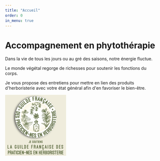 ```yaml
---
title: "Accueil"
order: 0
in_menu: true
---
```

# Accompagnement en phytothérapie

Dans la vie de tous les jours ou au gré des saisons, notre énergie fluctue.

Le monde végétal regorge de richesses pour soutenir les fonctions du corps.

Je vous propose des entretiens pour mettre en lien des produits d'herboristerie avec votre état général afin d'en favoriser le bien-être. 


![Logo de la Guilde Française des herboristes](/images/banniere-guilde-fph-200x200.png) 
